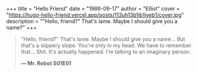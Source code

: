 +++
title = "Hello Friend"
date = "1986-09-17"
author = "Elliot"
cover = "https://hugo-hello-friend.vercel.app/posts/113uh13b1ib1iyeb1/cover.jpg"
description = "\"Hello, friend?\" That's lame. Maybe I should give you a name?"
+++

> "Hello, friend?" That's lame.
> Maybe I should give you a name...
> But that's a slippery slope.
> You're only in my head.
> We have to remember that...
> Shit.
> It's actually happened.
> I'm talking to an imaginary person.
>
> **— Mr. Robot S01E01**



